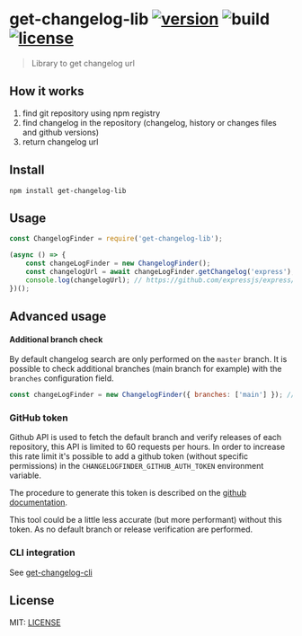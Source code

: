 # get-changelog-lib [![version](https://img.shields.io/npm/v/get-changelog-lib?style=flat-square)](https://www.npmjs.com/package/get-changelog-lib) ![build](https://img.shields.io/github/workflow/status/Clement134/get-changelog/Node.js%20CI?style=flat-square) [![license](https://img.shields.io/npm/l/get-changelog-lib?style=flat-square)](./LICENSE)

> Library to get changelog url

## How it works

1. find git repository using npm registry
2. find changelog in the repository (changelog, history or changes files and github versions)
3. return changelog url

## Install

`npm install get-changelog-lib`

## Usage

```javascript
const ChangelogFinder = require('get-changelog-lib');

(async () => {
    const changeLogFinder = new ChangelogFinder();
    const changelogUrl = await changeLogFinder.getChangelog('express');
    console.log(changelogUrl); // https://github.com/expressjs/express/blob/master/History.md
})();
```

## Advanced usage

#### Additional branch check

By default changelog search are only performed on the `master` branch. It is possible to check additional branches (main branch for example) with the `branches` configuration field.

```javascript
const changeLogFinder = new ChangelogFinder({ branches: ['main'] }); // search changelogs in master and main branches
```

### GitHub token

Github API is used to fetch the default branch and verify releases of each repository, this API is limited to 60 requests per hours. In order to increase this rate limit it's possible to add a github token (without specific permissions) in the `CHANGELOGFINDER_GITHUB_AUTH_TOKEN` environment variable.

The procedure to generate this token is described on the [github documentation](https://docs.github.com/en/free-pro-team@latest/github/authenticating-to-github/creating-a-personal-access-token#creating-a-token).

This tool could be a little less accurate (but more performant) without this token. As no default branch or release verification are performed.

### CLI integration

See [get-changelog-cli](https://www.npmjs.com/package/get-changelog-cli)

## License

MIT: [LICENSE](/LICENSE)
